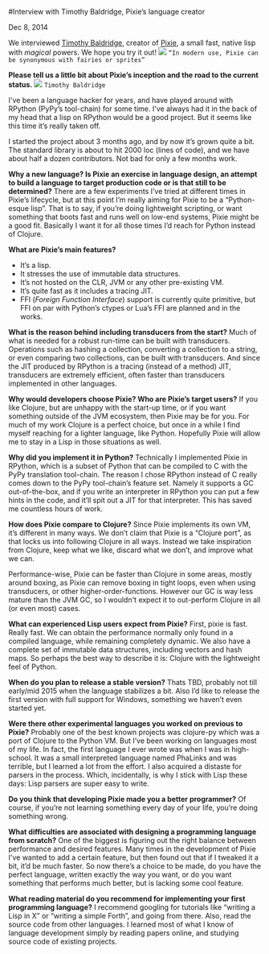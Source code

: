 #Interview with Timothy Baldridge, Pixie’s language creator

Dec 8, 2014

We interviewed [Timothy Baldridge](https://twitter.com/timbaldridge), creator of [Pixie](https://github.com/pixie-lang/pixie), a small fast, native lisp with _magical_ powers. We hope you try it out!
![](https://cdn-images-1.medium.com/max/800/1*jYqNf1VQpmxhv7WwkPm1Ag.jpeg)
`“In modern use, Pixie can be synonymous with fairies or sprites”`

**Please tell us a little bit about Pixie’s inception and the road to the current status.**
![](https://cdn-images-1.medium.com/max/400/1*s4cstPwICRsq-gb1zJ261Q.jpeg)
`Timothy Baldridge`

I've been a language hacker for years, and have played around with RPython (PyPy’s tool-chain) for some time. I've always had it in the back of my head that a lisp on RPython would be a good project. But it seems like this time it’s really taken off.

I started the project about 3 months ago, and by now it’s grown quite a bit. The standard library is about to hit 2000 loc (lines of code), and we have about half a dozen contributors. Not bad for only a few months work.

**Why a new language? Is Pixie an exercise in language design, an attempt to build a language to target production code or is that still to be determined?**
There are a few experiments I’ve tried at different times in Pixie’s lifecycle, but at this point I’m really aiming for Pixie to be a “Python-esque lisp”. That is to say, if you’re doing lightweight scripting, or want something that boots fast and runs well on low-end systems, Pixie might be a good fit. Basically I want it for all those times I’d reach for Python instead of Clojure.

**What are Pixie’s main features?**

* It’s a lisp.
* It stresses the use of immutable data structures.
* It’s not hosted on the CLR, JVM or any other pre-existing VM.
* It’s quite fast as it includes a tracing JIT.
* FFI (_Foreign Function Interface_) support is currently quite primitive, but FFI on par with Python’s ctypes or Lua’s FFI are planned and in the works.

**What is the reason behind including transducers from the start?**
Much of what is needed for a robust run-time can be built with transducers. Operations such as hashing a collection, converting a collection to a string, or even comparing two collections, can be built with transducers. And since the JIT produced by RPython is a tracing (instead of a method) JIT, transducers are extremely efficient, often faster than transducers implemented in other languages.

**Why would developers choose Pixie? Who are Pixie’s target users?**
If you like Clojure, but are unhappy with the start-up time, or if you want something outside of the JVM ecosystem, then Pixie may be for you. For much of my work Clojure is a perfect choice, but once in a while I find myself reaching for a lighter language, like Python. Hopefully Pixie will allow me to stay in a Lisp in those situations as well.

**Why did you implement it in Python?**
Technically I implemented Pixie in RPython, which is a subset of Python that can be compiled to C with the PyPy translation tool-chain. The reason I chose RPython instead of C really comes down to the PyPy tool-chain’s feature set. Namely it supports a GC out-of-the-box, and if you write an interpreter in RPython you can put a few hints in the code, and it’ll spit out a JIT for that interpreter. This has saved me countless hours of work.

**How does Pixie compare to Clojure?**
Since Pixie implements its own VM, it’s different in many ways. We don’t claim that Pixie is a “Clojure port”, as that locks us into following Clojure in all ways. Instead we take inspiration from Clojure, keep what we like, discard what we don’t, and improve what we can.

Performance-wise, Pixie can be faster than Clojure in some areas, mostly around boxing, as Pixie can remove boxing in tight loops, even when using transducers, or other higher-order-functions. However our GC is way less mature than the JVM GC, so I wouldn't expect it to out-perform Clojure in all (or even most) cases.

**What can experienced Lisp users expect from Pixie?**
First, pixie is fast. Really fast. We can obtain the performance normally only found in a compiled language, while remaining completely dynamic. We also have a complete set of immutable data structures, including vectors and hash maps. So perhaps the best way to describe it is: Clojure with the lightweight feel of Python.

**When do you plan to release a stable version?**
Thats TBD, probably not till early/mid 2015 when the language stabilizes a bit. Also I’d like to release the first version with full support for Windows, something we haven’t even started yet.

**Were there other experimental languages you worked on previous to Pixie?**
Probably one of the best known projects was clojure-py which was a port of Clojure to the Python VM. But I’ve been working on languages most of my life. In fact, the first language I ever wrote was when I was in high-school. It was a small interpreted language named PhaLinks and was terrible, but I learned a lot from the effort. I also acquired a distaste for parsers in the process. Which, incidentally, is why I stick with Lisp these days: Lisp parsers are super easy to write.

**Do you think that developing Pixie made you a better programmer?**
Of course, if you’re not learning something every day of your life, you’re doing something wrong.

**What difficulties are associated with designing a programming language from scratch?**
One of the biggest is figuring out the right balance between performance and desired features. Many times in the development of Pixie I've wanted to add a certain feature, but then found out that if I tweaked it a bit, it’d be much faster. So now there’s a choice to be made, do you have the perfect language, written exactly the way you want, or do you want something that performs much better, but is lacking some cool feature.

**What reading material do you recommend for implementing your first programming language?**
I recommend googling for tutorials like “writing a Lisp in X” or “writing a simple Forth”, and going from there. Also, read the source code from other languages. I learned most of what I know of language development simply by reading papers online, and studying source code of existing projects.
